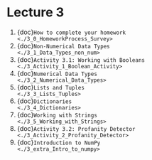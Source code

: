# Lecture 3

1. {doc}`How to complete your homework             <./3_0_HomeworkProcess_Survey>`
2. {doc}`Non-Numerical Data Types                            <./3_1_Data_Types_non_num>`
3. {doc}`Activity 3.1: Working with Booleans                      <./3_Activity_1_Boolean_Activity>`
4. {doc}`Numerical Data Types                               <./3_2_Numerical_Data_Types>`
5. {doc}`Lists and Tuples                            <./3_3_Lists_Tuples>`
6. {doc}`Dictionaries                                         <./3_4_Dictionaries>`
7. {doc}`Working with Strings                           <./3_5_Working_with_Strings>`
7. {doc}`Activity 3.2: Profanity Detector                              <./3_Activity_2_Profanity_Detector>`
8. {doc}`Introduction to NumPy                                <./3_extra_Intro_to_numpy>`
